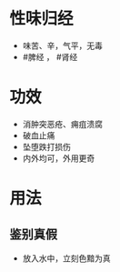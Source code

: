 # 性味归经
- 味苦、辛，气平，无毒
-  #脾经 ， #肾经 
# 功效
- 消肿突恶疮、痈疽溃腐
- 破血止痛
- 坠堕跌打损伤
- 内外均可，外用更奇
# 用法
## 鉴别真假
- 放入水中，立刻色黯为真